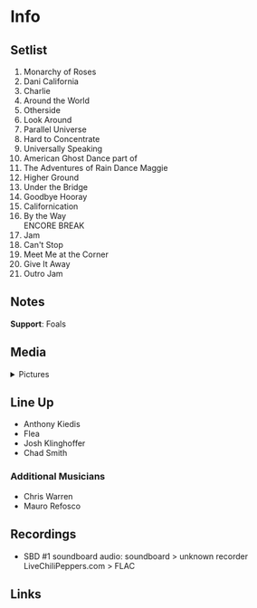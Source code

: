 # Info

## Setlist

1. Monarchy of Roses
2. Dani California
3. Charlie
4. Around the World
5. Otherside
6. Look Around
7. Parallel Universe
8. Hard to Concentrate
9. Universally Speaking
10. American Ghost Dance part of
11. The Adventures of Rain Dance Maggie
12. Higher Ground
13. Under the Bridge
14. Goodbye Hooray
15. Californication
16. By the Way
<br> ENCORE BREAK
17. Jam
18. Can't Stop
19. Meet Me at the Corner
20. Give It Away
21. Outro Jam

## Notes

**Support**: Foals

## Media 

<details>
  <summary>Pictures</summary>
  <!--<img alt="Setlist" title="Setlist" src="_.jpg" height="200" />
  <img alt="Flyer" title="Flyer" src="_.jpg" height="200" />-->
</details>

## Line Up

* Anthony Kiedis
* Flea
* Josh Klinghoffer
* Chad Smith

### Additional Musicians

* Chris Warren  
* Mauro Refosco

## Recordings

* SBD #1 soundboard audio: soundboard > unknown recorder LiveChiliPeppers.com > FLAC

## Links
